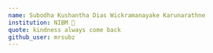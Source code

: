 ```yaml
---
name: Subodha Kushantha Dias Wickramanayake Karunarathne
institution: NIBM 🚩
quote: kindness always come back
github_user: mrsubz
---
```

